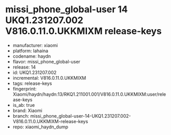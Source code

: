 # missi_phone_global-user 14 UKQ1.231207.002 V816.0.11.0.UKKMIXM release-keys
- manufacturer: xiaomi
- platform: lahaina
- codename: haydn
- flavor: missi_phone_global-user
- release: 14
- id: UKQ1.231207.002
- incremental: V816.0.11.0.UKKMIXM
- tags: release-keys
- fingerprint: Xiaomi/haydn/haydn:13/RKQ1.211001.001/V816.0.11.0.UKKMIXM:user/release-keys
- is_ab: true
- brand: Xiaomi
- branch: missi_phone_global-user-14-UKQ1.231207.002-V816.0.11.0.UKKMIXM-release-keys
- repo: xiaomi_haydn_dump
